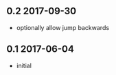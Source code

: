 0.2 2017-09-30
--------------
- optionally allow jump backwards

0.1 2017-06-04
--------------
- initial
